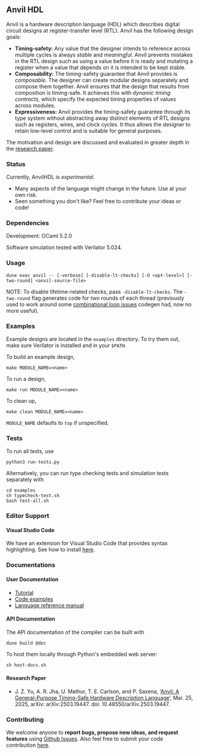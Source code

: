 ## Anvil HDL

Anvil is a hardware description language (HDL) which
describes digital circuit designs at register-transfer level (RTL).
Anvil has the following design goals:

- **Timing-safety:** Any value that the designer intends to reference across multiple
    cycles is always _stable_ and _meaningful._ Anvil prevents mistakes in the RTL design
    such as using a value before it is ready and mutating a register when a value that
    depends on it is intended to be kept stable.
- **Composability:** The timing-safety guarantee that Anvil provides is _composable._
    The designer can create modular designs separately and compose them together.
    Anvil ensures that the design that results from composition is timing-safe.
    It achieves this with _dynamic timing contracts,_ which specify the expected timing
    properties of values across modules.
- **Expressiveness:** Anvil provides the timing-safety guarantee through its type system without abstracting
    away distinct elements of RTL designs such as registers, wires, and clock cycles.
    It thus allows the designer to retain low-level control and
    is suitable for general purposes.

The motivation and design are discussed and evaluated
in greater depth in the [research paper](https://arxiv.org/abs/2503.19447).

### Status

Currently, AnvilHDL is _experimental._

- Many aspects of the language might change in
  the future. Use at your own risk.
- Seen something you don't like? Feel free to contribute your ideas or code!

### Dependencies

Development: OCaml 5.2.0

Software simulation tested with Verilator 5.024.

### Usage

```
dune exec anvil -- [-verbose] [-disable-lt-checks] [-O <opt-level>] [-two-round] <anvil-source-file>
```

NOTE: To disable lifetime-related checks, pass `-disable-lt-checks`. The `-two-round` flag
generates code for two rounds of each thread (previously used to
work around some [combinational loop issues](https://github.com/jasonyu1996/anvil/issues/33) codegen had, now no more useful).

### Examples

Example designs are located in the `examples` directory.
To try them out, make sure Verilator is installed and in
your `$PATH`.

To build an example design,
```
make MODULE_NAME=<name>
```

To run a design,
```
make run MODULE_NAME=<name>
```

To clean up,
```
make clean MODULE_NAME=<name>
```

`MODULE_NAME` defaults to `top` if unspecified.


### Tests

To run all tests, use
```
python3 run-tests.py
```

Alternatively, you can run type checking tests and simulation tests separately with
```
cd examples
sh typecheck-test.sh
bash test-all.sh
```

### Editor Support

#### Visual Studio Code

We have an extension for Visual Studio Code that provides syntax highlighting.
See how to install [here](editors/vscode/README.md).

### Documentations

#### User Documentation

* [Tutorial](docs/tutorial/README.md)
* [Code examples](examples/README.md)
* [Language reference manual](docs/langref/README.md)

#### API Documentation

The API documentation of the compiler can be built with
```
dune build @doc
```

To host them locally through Python's embedded web server:
```
sh host-docs.sh
```

#### Research Paper

* J. Z. Yu, A. R. Jha, U. Mathur, T. E. Carlson, and P. Saxena,
  ‘[Anvil: A General-Purpose Timing-Safe Hardware Description Language](https://arxiv.org/abs/2503.19447)’,
  Mar. 25, 2025, arXiv: arXiv:2503.19447. doi: 10.48550/arXiv.2503.19447.


### Contributing

We welcome anyone to
**report bugs, propose new ideas, and request features**
using [Github Issues](https://github.com/jasonyu1996/anvil/issues).
Also feel free to submit your code contribution [here](https://github.com/jasonyu1996/anvil/compare).
